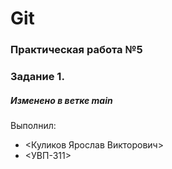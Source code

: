 # Git 
### Практическая работа №5 
### Задание 1. 
##### Изменено в ветке main
Выполнил: 
* <Куликов Ярослав Викторович> 
* <УВП-311> 

